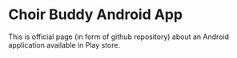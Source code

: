 # Choir Buddy Android App

This is official page (in form of github repository) about an Android application available in Play store.
